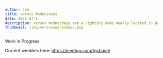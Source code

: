 ```yaml
---
author: Jen
title: Versus Wednesdays
date: 2021-07-1
description: Versus Wednesdays are a Fighting Game Weekly located in Basel, Switzerland.
thumbnail: /img/versuswednesdays.png
---
```


Work in Progress.

Current weeklies here: https://meetup.com/fgcbasel